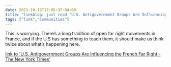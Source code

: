 ```yaml
---
date: 2021-10-13T17:05:37-04:00
title: "linkblog: just read 'U.S. Antigovernment Groups Are Influencing the French Far Right - The New York Times'"
tags: ["link","Communities"]
---
```

This is worrying. There’s a long tradition of open far right movements in France, and if the U.S has something to teach them, it should make us think twice about what’s happening here.
 
[link to 'U.S. Antigovernment Groups Are Influencing the French Far Right - The New York Times'](https://www.nytimes.com/2021/10/13/us/politics/france-far-right-extremists-qanon.html)
